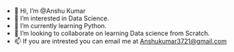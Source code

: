 - 👋 Hi, I’m @Anshu Kumar
- 👀 I’m interested in Data Science.
- 🌱 I’m currently learning Python.
- 💞️ I’m looking to collaborate on learning Data science from Scratch.
- 📫 If you are intrested you can email me at Anshukumar3721@gmail.com

<!---
Anynomous25/Anynomous25 is a ✨ special ✨ repository because its `README.md` (this file) appears on your GitHub profile.
You can click the Preview link to take a look at your changes.
--->
